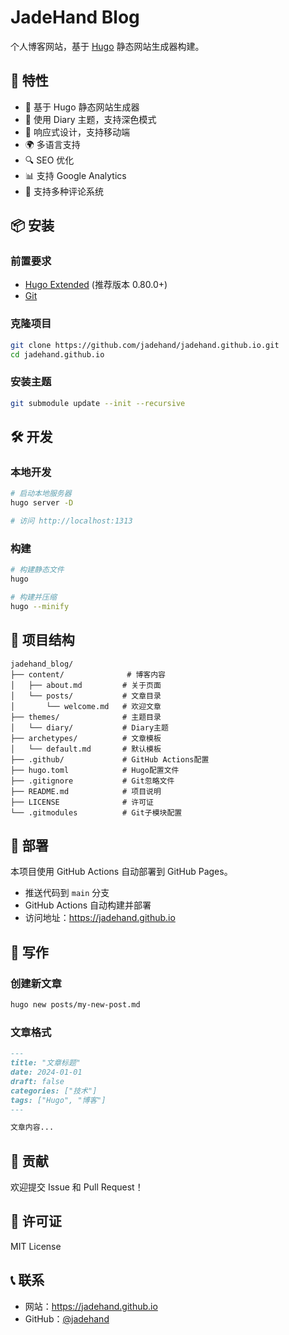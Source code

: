 # JadeHand Blog

个人博客网站，基于 [Hugo](https://gohugo.io/) 静态网站生成器构建。

## 🚀 特性

- 📝 基于 Hugo 静态网站生成器
- 🎨 使用 Diary 主题，支持深色模式
- 📱 响应式设计，支持移动端
- 🌍 多语言支持
- 🔍 SEO 优化
- 📊 支持 Google Analytics
- 💬 支持多种评论系统

## 📦 安装

### 前置要求

- [Hugo Extended](https://gohugo.io/installation/) (推荐版本 0.80.0+)
- [Git](https://git-scm.com/)

### 克隆项目

```bash
git clone https://github.com/jadehand/jadehand.github.io.git
cd jadehand.github.io
```

### 安装主题

```bash
git submodule update --init --recursive
```

## 🛠️ 开发

### 本地开发

```bash
# 启动本地服务器
hugo server -D

# 访问 http://localhost:1313
```

### 构建

```bash
# 构建静态文件
hugo

# 构建并压缩
hugo --minify
```

## 📁 项目结构

```
jadehand_blog/
├── content/              # 博客内容
│   ├── about.md         # 关于页面
│   └── posts/           # 文章目录
│       └── welcome.md   # 欢迎文章
├── themes/              # 主题目录
│   └── diary/           # Diary主题
├── archetypes/          # 文章模板
│   └── default.md       # 默认模板
├── .github/             # GitHub Actions配置
├── hugo.toml            # Hugo配置文件
├── .gitignore           # Git忽略文件
├── README.md            # 项目说明
├── LICENSE              # 许可证
└── .gitmodules          # Git子模块配置
```

## 🚀 部署

本项目使用 GitHub Actions 自动部署到 GitHub Pages。

- 推送代码到 `main` 分支
- GitHub Actions 自动构建并部署
- 访问地址：https://jadehand.github.io

## 📝 写作

### 创建新文章

```bash
hugo new posts/my-new-post.md
```

### 文章格式

```markdown
---
title: "文章标题"
date: 2024-01-01
draft: false
categories: ["技术"]
tags: ["Hugo", "博客"]
---

文章内容...
```

## 🤝 贡献

欢迎提交 Issue 和 Pull Request！

## 📄 许可证

MIT License

## 📞 联系

- 网站：https://jadehand.github.io
- GitHub：[@jadehand](https://github.com/jadehand)